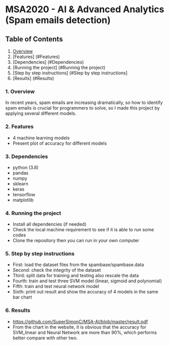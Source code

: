 # MSA2020 - AI & Advanced Analytics (Spam emails detection)

## Table of Contents
1. [Overview](#Overview)
2. [Features] (#Features)
3. [Dependencies] (#Dependencies)
4. [Running the project] (#Running the project)
5. [Step by step instructions] (#Step by step instructions]
6. [Results] (#Results)

### 1. Overview
In recent years, spam emails are increasing dramatically, so how to identify spam emails is crucial for programmers to solve, so I made this project by applying several different models.

### 2. Features
* 4 machine learning models
* Present plot of accuracy for different models

### 3. Dependencies
* python (3.8)
* pandas
* numpy
* sklearn
* keras
* tensorflow
* matplotlib

### 4. Running the project
* Install all dependencies (if needed)
* Check the local machine requirement to see if it is able to run some codes
* Clone the repository then you can run in your own computer

### 5. Step by step instructions
- First: load the dataset files from the spambase/spambase.data
- Second: check the integrity of the dataset
- Third: split data for training and testing also rescale the data
- Fourth: train and test three SVM model (linear, sigmoid and polynomial)
- Fifth: train and test neural network model
- Sixth: print out result and show the accuracy of 4 models in the same bar chart

### 6. Results
* https://github.com/SuperSimonC/MSA-AI/blob/master/result.pdf
* From the chart in the website, it is obvious that the accuracy for SVM_linear and Neural Network are more than 90%, which performs better compare with other two.
